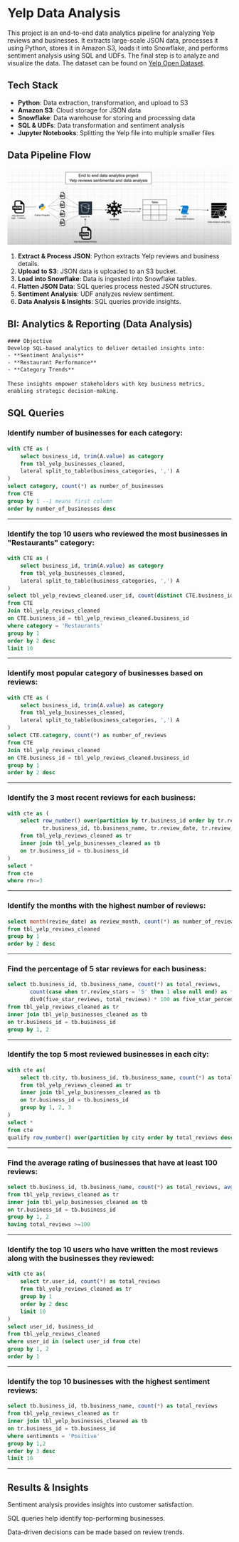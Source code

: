 # Yelp Data Analysis
This project is an end-to-end data analytics pipeline for analyzing Yelp reviews and businesses. It extracts large-scale JSON data, processes it using Python, stores it in Amazon S3, loads it into Snowflake, and performs sentiment analysis using SQL and UDFs. The final step is to analyze and visualize the data. The dataset can be found on [Yelp Open Dataset](https://business.yelp.com/data/resources/open-dataset/).

## Tech Stack
- **Python**: Data extraction, transformation, and upload to S3
- **Amazon S3**: Cloud storage for JSON data
- **Snowflake**: Data warehouse for storing and processing data
- **SQL & UDFs**: Data transformation and sentiment analysis
- **Jupyter Notebooks**: Splitting the Yelp file into multiple smaller files

## Data Pipeline Flow
![image alt](https://github.com/aymanggv/Yelp-Data-Analysis/blob/main/End%20to%20End%20Flow%20-%20Yelp.png?raw=true)

1. **Extract & Process JSON**: Python extracts Yelp reviews and business details.
2. **Upload to S3**: JSON data is uploaded to an S3 bucket.
3. **Load into Snowflake**: Data is ingested into Snowflake tables.
4. **Flatten JSON Data**: SQL queries process nested JSON structures.
5. **Sentiment Analysis**: UDF analyzes review sentiment.
6. **Data Analysis & Insights**: SQL queries provide insights.

## BI: Analytics & Reporting (Data Analysis)

    #### Objective
    Develop SQL-based analytics to deliver detailed insights into:
    - **Sentiment Analysis**
    - **Restaurant Performance**
    - **Category Trends**

    These insights empower stakeholders with key business metrics, enabling strategic decision-making.  

## SQL Queries

### Identify number of businesses for each category:
```sql
with CTE as (
    select business_id, trim(A.value) as category 
    from tbl_yelp_businesses_cleaned,
    lateral split_to_table(business_categories, ',') A
)
select category, count(*) as number_of_businesses
from CTE
group by 1 --1 means first column
order by number_of_businesses desc
```
---

### Identify the top 10 users who reviewed the most businesses in "Restaurants" category:
```sql
with CTE as (
    select business_id, trim(A.value) as category 
    from tbl_yelp_businesses_cleaned,
    lateral split_to_table(business_categories, ',') A
)
select tbl_yelp_reviews_cleaned.user_id, count(distinct CTE.business_id) 
from CTE
Join tbl_yelp_reviews_cleaned 
on CTE.business_id = tbl_yelp_reviews_cleaned.business_id
where category = 'Restaurants'
group by 1
order by 2 desc
limit 10
```
---

### Identify most popular category of businesses based on reviews:
```sql
with CTE as (
    select business_id, trim(A.value) as category 
    from tbl_yelp_businesses_cleaned,
    lateral split_to_table(business_categories, ',') A
)
select CTE.category, count(*) as number_of_reviews 
from CTE
Join tbl_yelp_reviews_cleaned 
on CTE.business_id = tbl_yelp_reviews_cleaned.business_id
group by 1
order by 2 desc
```
---

### Identify the 3 most recent reviews for each business:
```sql
with cte as (
    select row_number() over(partition by tr.business_id order by tr.review_date desc) as rn, 
           tr.business_id, tb.business_name, tr.review_date, tr.review_stars, tr.review_text
    from tbl_yelp_reviews_cleaned as tr
    inner join tbl_yelp_businesses_cleaned as tb
    on tr.business_id = tb.business_id
)
select *
from cte
where rn<=3
```

---

### Identify the months with the highest number of reviews:
```sql
select month(review_date) as review_month, count(*) as number_of_reviews
from tbl_yelp_reviews_cleaned
group by 1
order by 2 desc
```

---


### Find the percentage of 5 star reviews for each business:
```sql
select tb.business_id, tb.business_name, count(*) as total_reviews, 
       count(case when tr.review_stars = '5' then 1 else null end) as five_star_reviews, 
       div0(five_star_reviews, total_reviews) * 100 as five_star_percentage
from tbl_yelp_reviews_cleaned as tr
inner join tbl_yelp_businesses_cleaned as tb
on tr.business_id = tb.business_id
group by 1, 2
```

---

### Identify the top 5 most reviewed businesses in each city:
```sql
with cte as(
    select tb.city, tb.business_id, tb.business_name, count(*) as total_reviews 
    from tbl_yelp_reviews_cleaned as tr
    inner join tbl_yelp_businesses_cleaned as tb
    on tr.business_id = tb.business_id
    group by 1, 2, 3
)
select *
from cte
qualify row_number() over(partition by city order by total_reviews desc) <=5
```

---

### Find the average rating of businesses that have at least 100 reviews:
```sql
select tb.business_id, tb.business_name, count(*) as total_reviews, avg(review_stars) as avg_rating
from tbl_yelp_reviews_cleaned as tr
inner join tbl_yelp_businesses_cleaned as tb
on tr.business_id = tb.business_id
group by 1, 2
having total_reviews >=100
```

---

### Identify the top 10 users who have written the most reviews along with the businesses they reviewed:
```sql
with cte as(
    select tr.user_id, count(*) as total_reviews
    from tbl_yelp_reviews_cleaned as tr
    group by 1
    order by 2 desc
    limit 10
)
select user_id, business_id
from tbl_yelp_reviews_cleaned 
where user_id in (select user_id from cte)
group by 1, 2
order by 1
```

---

### Identify the top 10 businesses with the highest sentiment reviews:
```sql
select tb.business_id, tb.business_name, count(*) as total_reviews
from tbl_yelp_reviews_cleaned as tr 
inner join tbl_yelp_businesses_cleaned as tb
on tr.business_id = tb.business_id
where sentiments = 'Positive'
group by 1,2
order by 3 desc
limit 10
```

---

## Results & Insights
Sentiment analysis provides insights into customer satisfaction.

SQL queries help identify top-performing businesses.

Data-driven decisions can be made based on review trends.


